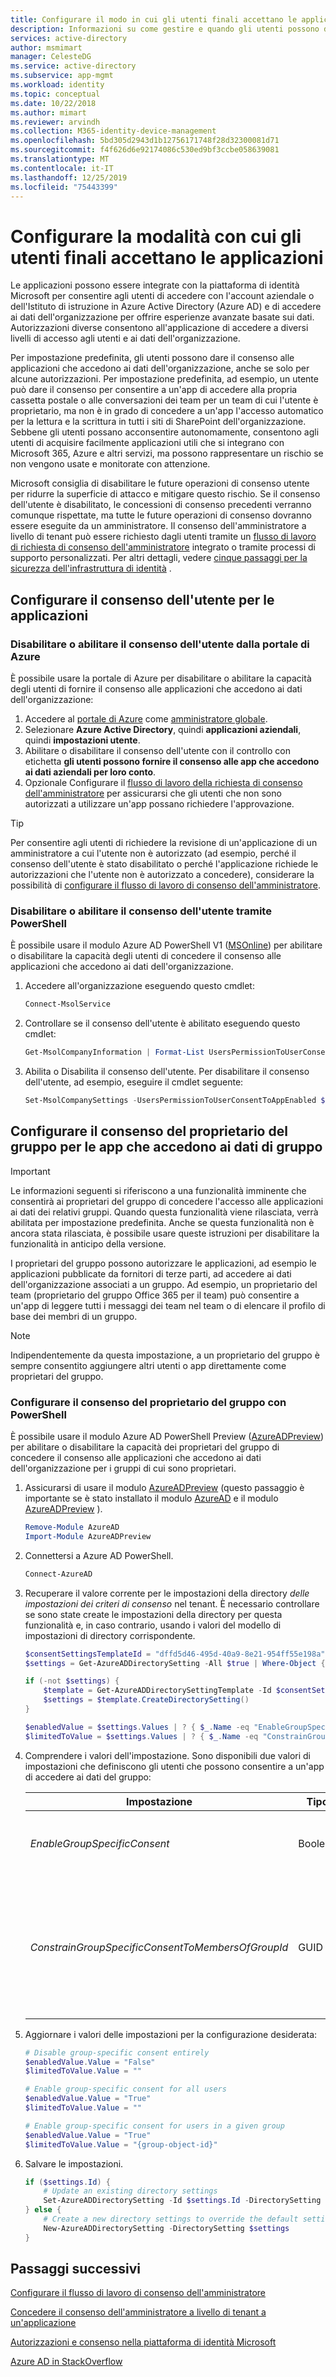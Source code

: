 ```yaml
---
title: Configurare il modo in cui gli utenti finali accettano le applicazioni usando Azure AD
description: Informazioni su come gestire e quando gli utenti possono dare il consenso alle applicazioni che avranno accesso ai dati dell'organizzazione.
services: active-directory
author: msmimart
manager: CelesteDG
ms.service: active-directory
ms.subservice: app-mgmt
ms.workload: identity
ms.topic: conceptual
ms.date: 10/22/2018
ms.author: mimart
ms.reviewer: arvindh
ms.collection: M365-identity-device-management
ms.openlocfilehash: 5bd305d2943d1b12756171748f28d32300081d71
ms.sourcegitcommit: f4f626d6e92174086c530ed9bf3ccbe058639081
ms.translationtype: MT
ms.contentlocale: it-IT
ms.lasthandoff: 12/25/2019
ms.locfileid: "75443399"
---
```

# <a name="configure-how-end-users-consent-to-applications"></a>Configurare la modalità con cui gli utenti finali accettano le applicazioni

Le applicazioni possono essere integrate con la piattaforma di identità Microsoft per consentire agli utenti di accedere con l'account aziendale o dell'Istituto di istruzione in Azure Active Directory (Azure AD) e di accedere ai dati dell'organizzazione per offrire esperienze avanzate basate sui dati. Autorizzazioni diverse consentono all'applicazione di accedere a diversi livelli di accesso agli utenti e ai dati dell'organizzazione.

Per impostazione predefinita, gli utenti possono dare il consenso alle applicazioni che accedono ai dati dell'organizzazione, anche se solo per alcune autorizzazioni. Per impostazione predefinita, ad esempio, un utente può dare il consenso per consentire a un'app di accedere alla propria cassetta postale o alle conversazioni dei team per un team di cui l'utente è proprietario, ma non è in grado di concedere a un'app l'accesso automatico per la lettura e la scrittura in tutti i siti di SharePoint dell'organizzazione. Sebbene gli utenti possano acconsentire autonomamente, consentono agli utenti di acquisire facilmente applicazioni utili che si integrano con Microsoft 365, Azure e altri servizi, ma possono rappresentare un rischio se non vengono usate e monitorate con attenzione.

Microsoft consiglia di disabilitare le future operazioni di consenso utente per ridurre la superficie di attacco e mitigare questo rischio. Se il consenso dell'utente è disabilitato, le concessioni di consenso precedenti verranno comunque rispettate, ma tutte le future operazioni di consenso dovranno essere eseguite da un amministratore. Il consenso dell'amministratore a livello di tenant può essere richiesto dagli utenti tramite un [flusso di lavoro di richiesta di consenso dell'amministratore](configure-admin-consent-workflow.md) integrato o tramite processi di supporto personalizzati. Per altri dettagli, vedere [cinque passaggi per la sicurezza dell'infrastruttura di identità](../../security/fundamentals/steps-secure-identity.md) .

## <a name="configure-user-consent-to-applications"></a>Configurare il consenso dell'utente per le applicazioni
### <a name="disable-or-enable-user-consent-from-the-azure-portal"></a>Disabilitare o abilitare il consenso dell'utente dalla portale di Azure

È possibile usare la portale di Azure per disabilitare o abilitare la capacità degli utenti di fornire il consenso alle applicazioni che accedono ai dati dell'organizzazione:

1. Accedere al [portale di Azure](https://portal.azure.com) come [amministratore globale](../users-groups-roles/directory-assign-admin-roles.md#global-administrator--company-administrator).
2. Selezionare **Azure Active Directory**, quindi **applicazioni aziendali**, quindi **impostazioni utente**.
3. Abilitare o disabilitare il consenso dell'utente con il controllo con etichetta **gli utenti possono fornire il consenso alle app che accedono ai dati aziendali per loro conto**.
4. Opzionale Configurare il [flusso di lavoro della richiesta di consenso dell'amministratore](configure-admin-consent-workflow.md) per assicurarsi che gli utenti che non sono autorizzati a utilizzare un'app possano richiedere l'approvazione.

> [!TIP]
> Per consentire agli utenti di richiedere la revisione di un'applicazione di un amministratore a cui l'utente non è autorizzato (ad esempio, perché il consenso dell'utente è stato disabilitato o perché l'applicazione richiede le autorizzazioni che l'utente non è autorizzato a concedere), considerare la possibilità di [configurare il flusso di lavoro di consenso dell'amministratore](configure-admin-consent-workflow.md).

### <a name="disable-or-enable-user-consent-using-powershell"></a>Disabilitare o abilitare il consenso dell'utente tramite PowerShell

È possibile usare il modulo Azure AD PowerShell V1 ([MSOnline](https://docs.microsoft.com/powershell/module/msonline/?view=azureadps-1.0)) per abilitare o disabilitare la capacità degli utenti di concedere il consenso alle applicazioni che accedono ai dati dell'organizzazione.

1. Accedere all'organizzazione eseguendo questo cmdlet:

    ```powershell
    Connect-MsolService
    ```

2. Controllare se il consenso dell'utente è abilitato eseguendo questo cmdlet:

    ```powershell
    Get-MsolCompanyInformation | Format-List UsersPermissionToUserConsentToAppEnabled
    ```

3. Abilita o Disabilita il consenso dell'utente. Per disabilitare il consenso dell'utente, ad esempio, eseguire il cmdlet seguente:

    ```powershell
    Set-MsolCompanySettings -UsersPermissionToUserConsentToAppEnabled $false
    ```

## <a name="configure-group-owner-consent-to-apps-accessing-group-data"></a>Configurare il consenso del proprietario del gruppo per le app che accedono ai dati di gruppo

> [!IMPORTANT]
> Le informazioni seguenti si riferiscono a una funzionalità imminente che consentirà ai proprietari del gruppo di concedere l'accesso alle applicazioni ai dati dei relativi gruppi. Quando questa funzionalità viene rilasciata, verrà abilitata per impostazione predefinita. Anche se questa funzionalità non è ancora stata rilasciata, è possibile usare queste istruzioni per disabilitare la funzionalità in anticipo della versione.

I proprietari del gruppo possono autorizzare le applicazioni, ad esempio le applicazioni pubblicate da fornitori di terze parti, ad accedere ai dati dell'organizzazione associati a un gruppo. Ad esempio, un proprietario del team (proprietario del gruppo Office 365 per il team) può consentire a un'app di leggere tutti i messaggi dei team nel team o di elencare il profilo di base dei membri di un gruppo.

> [!NOTE]
> Indipendentemente da questa impostazione, a un proprietario del gruppo è sempre consentito aggiungere altri utenti o app direttamente come proprietari del gruppo.

### <a name="configure-group-owner-consent-using-powershell"></a>Configurare il consenso del proprietario del gruppo con PowerShell

È possibile usare il modulo Azure AD PowerShell Preview ([AzureADPreview](https://docs.microsoft.com/powershell/module/azuread/?view=azureadps-2.0-preview)) per abilitare o disabilitare la capacità dei proprietari del gruppo di concedere il consenso alle applicazioni che accedono ai dati dell'organizzazione per i gruppi di cui sono proprietari.

1. Assicurarsi di usare il modulo [AzureADPreview](https://docs.microsoft.com/powershell/module/azuread/?view=azureadps-2.0-preview) (questo passaggio è importante se è stato installato il modulo [AzureAD](https://docs.microsoft.com/powershell/module/azuread/?view=azureadps-2.0) e il modulo [AzureADPreview](https://docs.microsoft.com/powershell/module/azuread/?view=azureadps-2.0-preview) ).

    ```powershell
    Remove-Module AzureAD
    Import-Module AzureADPreview
    ```

2. Connettersi a Azure AD PowerShell.

   ```powershell
   Connect-AzureAD
   ```

3. Recuperare il valore corrente per le impostazioni della directory *delle impostazioni dei criteri di consenso* nel tenant. È necessario controllare se sono state create le impostazioni della directory per questa funzionalità e, in caso contrario, usando i valori del modello di impostazioni di directory corrispondente.

    ```powershell
    $consentSettingsTemplateId = "dffd5d46-495d-40a9-8e21-954ff55e198a" # Consent Policy Settings
    $settings = Get-AzureADDirectorySetting -All $true | Where-Object { $_.TemplateId -eq $consentSettingsTemplateId }

    if (-not $settings) {
        $template = Get-AzureADDirectorySettingTemplate -Id $consentSettingsTemplateId
        $settings = $template.CreateDirectorySetting()
    }

    $enabledValue = $settings.Values | ? { $_.Name -eq "EnableGroupSpecificConsent" }
    $limitedToValue = $settings.Values | ? { $_.Name -eq "ConstrainGroupSpecificConsentToMembersOfGroupId" }
    ```

4. Comprendere i valori dell'impostazione. Sono disponibili due valori di impostazioni che definiscono gli utenti che possono consentire a un'app di accedere ai dati del gruppo:

    | Impostazione       | Tipo         | Description  |
    | ------------- | ------------ | ------------ |
    | _EnableGroupSpecificConsent_   | Boolean |  Flag che indica se i proprietari dei gruppi possono concedere autorizzazioni specifiche del gruppo. |
    | _ConstrainGroupSpecificConsentToMembersOfGroupId_ | GUID | Se _EnableGroupSpecificConsent_ è impostato su "true" e questo valore è impostato sull'ID oggetto di un gruppo, i membri del gruppo identificato saranno autorizzati a concedere autorizzazioni specifiche del gruppo ai gruppi di cui sono proprietari. |

5. Aggiornare i valori delle impostazioni per la configurazione desiderata:

    ```powershell
    # Disable group-specific consent entirely
    $enabledValue.Value = "False"
    $limitedToValue.Value = ""
    ```

    ```powershell
    # Enable group-specific consent for all users
    $enabledValue.Value = "True"
    $limitedToValue.Value = ""
    ```

    ```powershell
    # Enable group-specific consent for users in a given group
    $enabledValue.Value = "True"
    $limitedToValue.Value = "{group-object-id}"
    ```

6. Salvare le impostazioni.

    ```powershell
    if ($settings.Id) {
        # Update an existing directory settings
        Set-AzureADDirectorySetting -Id $settings.Id -DirectorySetting $settings
    } else {
        # Create a new directory settings to override the default setting 
        New-AzureADDirectorySetting -DirectorySetting $settings
    }
    ```

## <a name="next-steps"></a>Passaggi successivi

[Configurare il flusso di lavoro di consenso dell'amministratore](configure-admin-consent-workflow.md)

[Concedere il consenso dell'amministratore a livello di tenant a un'applicazione](grant-admin-consent.md)

[Autorizzazioni e consenso nella piattaforma di identità Microsoft](../develop/active-directory-v2-scopes.md)

[Azure AD in StackOverflow](https://stackoverflow.com/questions/tagged/azure-active-directory)
